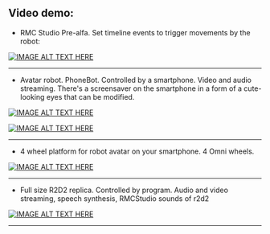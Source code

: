 ## Video demo:

* RMC Studio Pre-alfa. Set timeline events to trigger movements by the robot:

[![IMAGE ALT TEXT HERE](https://img.youtube.com/vi/WBvHCe5XRUo/0.jpg)](https://www.youtube.com/watch?v=WBvHCe5XRUo)

***

* Avatar robot. PhoneBot. Controlled by a smartphone. Video and audio streaming. There's a screensaver on the smartphone in a form of a cute-looking eyes that can be modified.

[![IMAGE ALT TEXT HERE](https://img.youtube.com/vi/1PkV0eOdnyM/0.jpg)](https://www.youtube.com/watch?v=1PkV0eOdnyM)


[![IMAGE ALT TEXT HERE](https://img.youtube.com/vi/gX2-5DmXpNM/0.jpg)](https://www.youtube.com/watch?v=gX2-5DmXpNM)

***

* 4 wheel platform for robot avatar on your smartphone. 4 Omni wheels.

[![IMAGE ALT TEXT HERE](https://img.youtube.com/vi/wMmoUuqF9k8/0.jpg)](https://www.youtube.com/watch?v=wMmoUuqF9k8)

***

* Full size R2D2 replica. Controlled by  program.
Audio and video streaming, speech synthesis, RMCStudio sounds of r2d2

[![IMAGE ALT TEXT HERE](https://img.youtube.com/vi/OOwe5mRFg5I/0.jpg)](https://www.youtube.com/watch?v=OOwe5mRFg5I)

***


